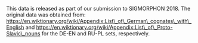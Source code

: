 This data is released as part of our submission to SIGMORPHON 2018.
The original data was obtained from:
https://en.wiktionary.org/wiki/Appendix:List\_of\_German\_cognates\_with\_English
and
https://en.wiktionary.org/wiki/Appendix:List\_of\_Proto-Slavic\_nouns
for the DE-EN and RU-PL sets, respectively.

